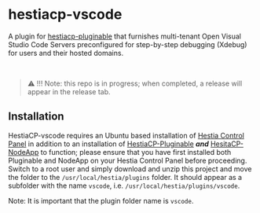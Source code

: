 # hestiacp-vscode
A plugin for [hestiacp-pluginable](https://github.com/steveorevo/hestiacp-pluginable) that furnishes multi-tenant Open Visual Studio Code Servers preconfigured for step-by-step debugging (Xdebug) for users and their hosted domains. 

&nbsp;
> :warning: !!! Note: this repo is in progress; when completed, a release will appear in the release tab.

## Installation
HestiaCP-vscode requires an Ubuntu based installation of [Hestia Control Panel](https://hestiacp.com) in addition to an installation of [HestiaCP-Pluginable](https://github.com/steveorevo/hestiacp-pluginable) ***and*** [HesitaCP-NodeApp](https://github.com/steveorevo/hestiacp-nodeapp) to function; please ensure that you have first installed both Pluginable and NodeApp on your Hestia Control Panel before proceeding. Switch to a root user and simply download and unzip this project and move the folder to the `/usr/local/hestia/plugins` folder. It should appear as a subfolder with the name `vscode`, i.e. `/usr/local/hestia/plugins/vscode`.

Note: It is important that the plugin folder name is `vscode`.


